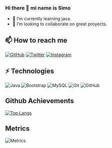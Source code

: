 ### Hi there 👋 mi name is Simo

- 🌱 I’m currently learning java.
- 👯 I’m looking to collaborate on great proyects.

## 📫 How to reach me

[![GitHub](https://img.shields.io/badge/Github-100000?style=for-the-badge&logo=github&logoColor=white)](https://github.com/Simorr98)
[![Twitter](https://img.shields.io/badge/Twitter-1DA1F2?style=for-the-badge&logo=twitter&logoColor=white)](https://twitter.com/simorr98)
[![Instagram](https://img.shields.io/badge/Instagram-E4405F?style=for-the-badge&logo=instagram&logoColor=white)](https://www.instagram.com/simorr98/)

## ⚡ Technologies

![Java](https://img.shields.io/badge/-Java-blue?style=flat-square&logo=java)
![Bootstrap](https://img.shields.io/badge/-Bootstrap-563D7C?style=flat-square&logo=bootstrap)
![MySQL](https://img.shields.io/badge/-MySQL-black?style=flat-square&logo=mysql)
![Git](https://img.shields.io/badge/-Git-black?style=flat-square&logo=git)
![GitHub](https://img.shields.io/badge/-GitHub-181717?style=flat-square&logo=github)

## Github Achievements




[![Top Langs](https://github-readme-stats.vercel.app/api/top-langs/?username=anuraghazra&layout=compact)](https://github.com/anuraghazra/github-readme-stats)

## Metrics

![Metrics](https://metrics.lecoq.io/Simorr98?template=classic&repositories.forks=true&base.metadata=0&languages=1&followup=1&languages.limit=8&languages.sections=most-used&languages.colors=github&languages.threshold=0%25&languages.indepth=false&languages.recent.load=300&languages.recent.days=14&followup.sections=repositories&config.timezone=America%2FPanama&config.padding=0%2C%2015%25)
